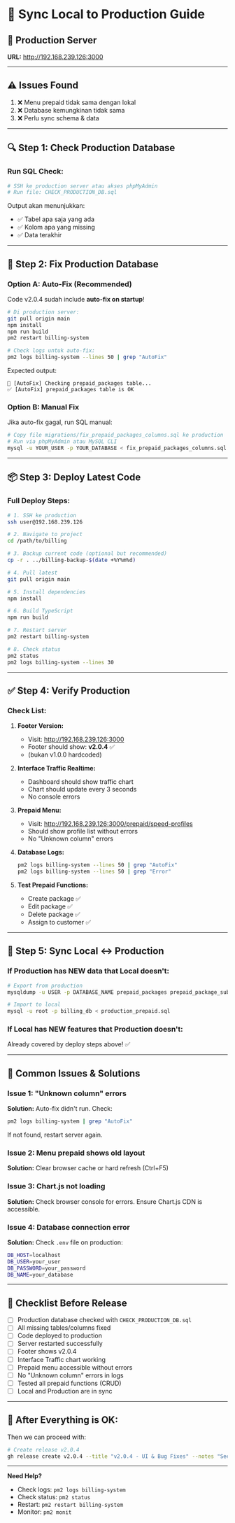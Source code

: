 # 🚀 Sync Local to Production Guide

## 📍 Production Server
**URL:** http://192.168.239.126:3000

---

## ⚠️ Issues Found
1. ❌ Menu prepaid tidak sama dengan lokal
2. ❌ Database kemungkinan tidak sama
3. ❌ Perlu sync schema & data

---

## 🔍 Step 1: Check Production Database

### Run SQL Check:
```bash
# SSH ke production server atau akses phpMyAdmin
# Run file: CHECK_PRODUCTION_DB.sql
```

Output akan menunjukkan:
- ✅ Tabel apa saja yang ada
- ✅ Kolom apa yang missing
- ✅ Data terakhir

---

## 🔧 Step 2: Fix Production Database

### Option A: Auto-Fix (Recommended)
Code v2.0.4 sudah include **auto-fix on startup**!

```bash
# Di production server:
git pull origin main
npm install
npm run build
pm2 restart billing-system

# Check logs untuk auto-fix:
pm2 logs billing-system --lines 50 | grep "AutoFix"
```

Expected output:
```
🔧 [AutoFix] Checking prepaid_packages table...
✅ [AutoFix] prepaid_packages table is OK
```

### Option B: Manual Fix
Jika auto-fix gagal, run SQL manual:

```bash
# Copy file migrations/fix_prepaid_packages_columns.sql ke production
# Run via phpMyAdmin atau MySQL CLI
mysql -u YOUR_USER -p YOUR_DATABASE < fix_prepaid_packages_columns.sql
```

---

## 📦 Step 3: Deploy Latest Code

### Full Deploy Steps:

```bash
# 1. SSH ke production
ssh user@192.168.239.126

# 2. Navigate to project
cd /path/to/billing

# 3. Backup current code (optional but recommended)
cp -r . ../billing-backup-$(date +%Y%m%d)

# 4. Pull latest
git pull origin main

# 5. Install dependencies
npm install

# 6. Build TypeScript
npm run build

# 7. Restart server
pm2 restart billing-system

# 8. Check status
pm2 status
pm2 logs billing-system --lines 30
```

---

## ✅ Step 4: Verify Production

### Check List:

1. **Footer Version:**
   - Visit: http://192.168.239.126:3000
   - Footer should show: **v2.0.4** ✅
   - (bukan v1.0.0 hardcoded)

2. **Interface Traffic Realtime:**
   - Dashboard should show traffic chart
   - Chart should update every 3 seconds
   - No console errors

3. **Prepaid Menu:**
   - Visit: http://192.168.239.126:3000/prepaid/speed-profiles
   - Should show profile list without errors
   - No "Unknown column" errors

4. **Database Logs:**
   ```bash
   pm2 logs billing-system --lines 50 | grep "AutoFix"
   pm2 logs billing-system --lines 50 | grep "Error"
   ```

5. **Test Prepaid Functions:**
   - Create package ✅
   - Edit package ✅
   - Delete package ✅
   - Assign to customer ✅

---

## 🔄 Step 5: Sync Local ↔ Production

### If Production has NEW data that Local doesn't:

```bash
# Export from production
mysqldump -u USER -p DATABASE_NAME prepaid_packages prepaid_package_subscriptions > production_prepaid.sql

# Import to local
mysql -u root -p billing_db < production_prepaid.sql
```

### If Local has NEW features that Production doesn't:
Already covered by deploy steps above! ✅

---

## 🐛 Common Issues & Solutions

### Issue 1: "Unknown column" errors
**Solution:** Auto-fix didn't run. Check:
```bash
pm2 logs billing-system | grep "AutoFix"
```
If not found, restart server again.

### Issue 2: Menu prepaid shows old layout
**Solution:** Clear browser cache or hard refresh (Ctrl+F5)

### Issue 3: Chart.js not loading
**Solution:** Check browser console for errors. Ensure Chart.js CDN is accessible.

### Issue 4: Database connection error
**Solution:** Check `.env` file on production:
```bash
DB_HOST=localhost
DB_USER=your_user
DB_PASSWORD=your_password
DB_NAME=your_database
```

---

## 📝 Checklist Before Release

- [ ] Production database checked with `CHECK_PRODUCTION_DB.sql`
- [ ] All missing tables/columns fixed
- [ ] Code deployed to production
- [ ] Server restarted successfully
- [ ] Footer shows v2.0.4
- [ ] Interface Traffic chart working
- [ ] Prepaid menu accessible without errors
- [ ] No "Unknown column" errors in logs
- [ ] Tested all prepaid functions (CRUD)
- [ ] Local and Production are in sync

---

## 🎯 After Everything is OK:

Then we can proceed with:
```bash
# Create release v2.0.4
gh release create v2.0.4 --title "v2.0.4 - UI & Bug Fixes" --notes "See CHANGELOG_v2.0.4.md" --latest
```

---

**Need Help?**
- Check logs: `pm2 logs billing-system`
- Check status: `pm2 status`
- Restart: `pm2 restart billing-system`
- Monitor: `pm2 monit`

